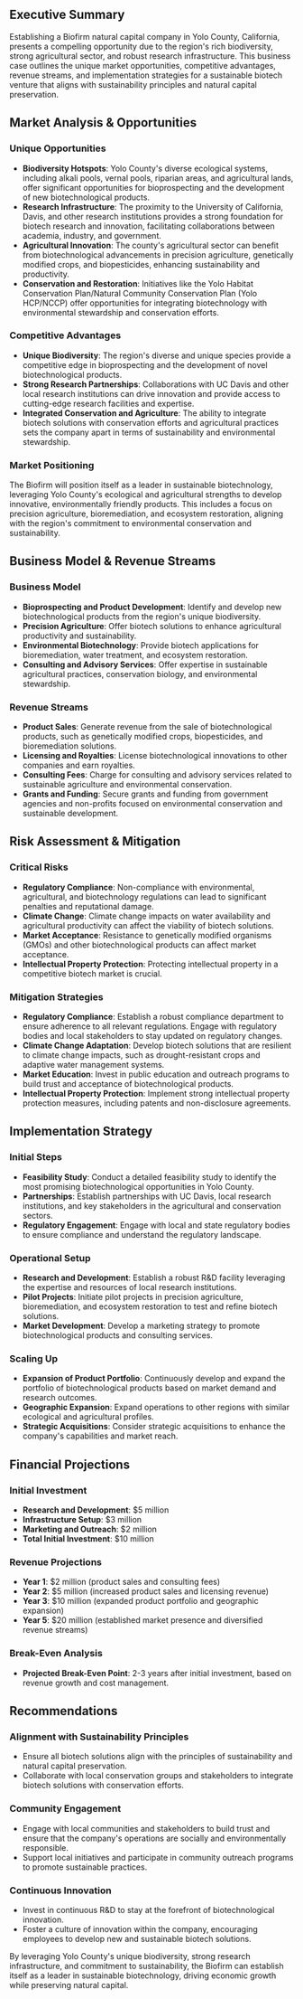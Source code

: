 ## Executive Summary

Establishing a Biofirm natural capital company in Yolo County, California, presents a compelling opportunity due to the region's rich biodiversity, strong agricultural sector, and robust research infrastructure. This business case outlines the unique market opportunities, competitive advantages, revenue streams, and implementation strategies for a sustainable biotech venture that aligns with sustainability principles and natural capital preservation.

## Market Analysis & Opportunities

### Unique Opportunities
- **Biodiversity Hotspots**: Yolo County's diverse ecological systems, including alkali pools, vernal pools, riparian areas, and agricultural lands, offer significant opportunities for bioprospecting and the development of new biotechnological products.
- **Research Infrastructure**: The proximity to the University of California, Davis, and other research institutions provides a strong foundation for biotech research and innovation, facilitating collaborations between academia, industry, and government.
- **Agricultural Innovation**: The county's agricultural sector can benefit from biotechnological advancements in precision agriculture, genetically modified crops, and biopesticides, enhancing sustainability and productivity.
- **Conservation and Restoration**: Initiatives like the Yolo Habitat Conservation Plan/Natural Community Conservation Plan (Yolo HCP/NCCP) offer opportunities for integrating biotechnology with environmental stewardship and conservation efforts.

### Competitive Advantages
- **Unique Biodiversity**: The region's diverse and unique species provide a competitive edge in bioprospecting and the development of novel biotechnological products.
- **Strong Research Partnerships**: Collaborations with UC Davis and other local research institutions can drive innovation and provide access to cutting-edge research facilities and expertise.
- **Integrated Conservation and Agriculture**: The ability to integrate biotech solutions with conservation efforts and agricultural practices sets the company apart in terms of sustainability and environmental stewardship.

### Market Positioning
The Biofirm will position itself as a leader in sustainable biotechnology, leveraging Yolo County's ecological and agricultural strengths to develop innovative, environmentally friendly products. This includes a focus on precision agriculture, bioremediation, and ecosystem restoration, aligning with the region's commitment to environmental conservation and sustainability.

## Business Model & Revenue Streams

### Business Model
- **Bioprospecting and Product Development**: Identify and develop new biotechnological products from the region's unique biodiversity.
- **Precision Agriculture**: Offer biotech solutions to enhance agricultural productivity and sustainability.
- **Environmental Biotechnology**: Provide biotech applications for bioremediation, water treatment, and ecosystem restoration.
- **Consulting and Advisory Services**: Offer expertise in sustainable agricultural practices, conservation biology, and environmental stewardship.

### Revenue Streams
- **Product Sales**: Generate revenue from the sale of biotechnological products, such as genetically modified crops, biopesticides, and bioremediation solutions.
- **Licensing and Royalties**: License biotechnological innovations to other companies and earn royalties.
- **Consulting Fees**: Charge for consulting and advisory services related to sustainable agriculture and environmental conservation.
- **Grants and Funding**: Secure grants and funding from government agencies and non-profits focused on environmental conservation and sustainable development.

## Risk Assessment & Mitigation

### Critical Risks
- **Regulatory Compliance**: Non-compliance with environmental, agricultural, and biotechnology regulations can lead to significant penalties and reputational damage.
- **Climate Change**: Climate change impacts on water availability and agricultural productivity can affect the viability of biotech solutions.
- **Market Acceptance**: Resistance to genetically modified organisms (GMOs) and other biotechnological products can affect market acceptance.
- **Intellectual Property Protection**: Protecting intellectual property in a competitive biotech market is crucial.

### Mitigation Strategies
- **Regulatory Compliance**: Establish a robust compliance department to ensure adherence to all relevant regulations. Engage with regulatory bodies and local stakeholders to stay updated on regulatory changes.
- **Climate Change Adaptation**: Develop biotech solutions that are resilient to climate change impacts, such as drought-resistant crops and adaptive water management systems.
- **Market Education**: Invest in public education and outreach programs to build trust and acceptance of biotechnological products.
- **Intellectual Property Protection**: Implement strong intellectual property protection measures, including patents and non-disclosure agreements.

## Implementation Strategy

### Initial Steps
- **Feasibility Study**: Conduct a detailed feasibility study to identify the most promising biotechnological opportunities in Yolo County.
- **Partnerships**: Establish partnerships with UC Davis, local research institutions, and key stakeholders in the agricultural and conservation sectors.
- **Regulatory Engagement**: Engage with local and state regulatory bodies to ensure compliance and understand the regulatory landscape.

### Operational Setup
- **Research and Development**: Establish a robust R&D facility leveraging the expertise and resources of local research institutions.
- **Pilot Projects**: Initiate pilot projects in precision agriculture, bioremediation, and ecosystem restoration to test and refine biotech solutions.
- **Market Development**: Develop a marketing strategy to promote biotechnological products and consulting services.

### Scaling Up
- **Expansion of Product Portfolio**: Continuously develop and expand the portfolio of biotechnological products based on market demand and research outcomes.
- **Geographic Expansion**: Expand operations to other regions with similar ecological and agricultural profiles.
- **Strategic Acquisitions**: Consider strategic acquisitions to enhance the company's capabilities and market reach.

## Financial Projections

### Initial Investment
- **Research and Development**: $5 million
- **Infrastructure Setup**: $3 million
- **Marketing and Outreach**: $2 million
- **Total Initial Investment**: $10 million

### Revenue Projections
- **Year 1**: $2 million (product sales and consulting fees)
- **Year 2**: $5 million (increased product sales and licensing revenue)
- **Year 3**: $10 million (expanded product portfolio and geographic expansion)
- **Year 5**: $20 million (established market presence and diversified revenue streams)

### Break-Even Analysis
- **Projected Break-Even Point**: 2-3 years after initial investment, based on revenue growth and cost management.

## Recommendations

### Alignment with Sustainability Principles
- Ensure all biotech solutions align with the principles of sustainability and natural capital preservation.
- Collaborate with local conservation groups and stakeholders to integrate biotech solutions with conservation efforts.

### Community Engagement
- Engage with local communities and stakeholders to build trust and ensure that the company's operations are socially and environmentally responsible.
- Support local initiatives and participate in community outreach programs to promote sustainable practices.

### Continuous Innovation
- Invest in continuous R&D to stay at the forefront of biotechnological innovation.
- Foster a culture of innovation within the company, encouraging employees to develop new and sustainable biotech solutions.

By leveraging Yolo County's unique biodiversity, strong research infrastructure, and commitment to sustainability, the Biofirm can establish itself as a leader in sustainable biotechnology, driving economic growth while preserving natural capital.